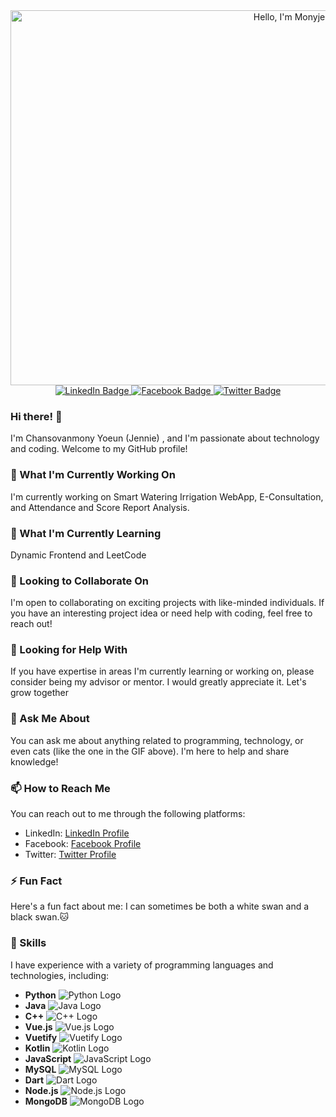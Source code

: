 <!--
**Monyjenni/Monyjenni** is a ✨ _special_ ✨ repository because its `README.md` (this file) appears on your GitHub profile.
-->

<div id="header" align="center">
  <img src="https://media.tenor.com/gVCgzpv0B7AAAAAC/cat-cute.gif" width="900" height="600" alt="Hello, I'm Monyjenni!"/>
</div>

<div id="badges" align="center">
  <a href="https://www.linkedin.com/in/chansovanmony-yoeun-140015194/">
    <img src="https://img.shields.io/badge/LinkedIn-blue?style=for-the-badge&logo=linkedin&logoColor=white" alt="LinkedIn Badge"/>
  </a>
  <a href="https://www.facebook.com/yoeun.chansovanmony">
    <img src="https://img.shields.io/badge/Facebook-blue?style=for-the-badge&logo=facebook&logoColor=white" alt="Facebook Badge"/>
  </a>
  <a href="https://twitter.com/jennie_milkyway">
    <img src="https://img.shields.io/badge/Twitter-blue?style=for-the-badge&logo=twitter&logoColor=white" alt="Twitter Badge"/>
  </a>
</div>

### Hi there! 👋

I'm Chansovanmony Yoeun (Jennie) , and I'm passionate about technology and coding. Welcome to my GitHub profile!

### 🔭 What I'm Currently Working On

I'm currently working on Smart Watering Irrigation WebApp, E-Consultation, and Attendance and Score Report Analysis.

### 🌱 What I'm Currently Learning

Dynamic Frontend and LeetCode

### 👯 Looking to Collaborate On

I'm open to collaborating on exciting projects with like-minded individuals. If you have an interesting project idea or need help with coding, feel free to reach out!

### 🤔 Looking for Help With

If you have expertise in areas I'm currently learning or working on, please consider being my advisor or mentor. I would greatly appreciate it. Let's grow together

### 💬 Ask Me About

You can ask me about anything related to programming, technology, or even cats (like the one in the GIF above). I'm here to help and share knowledge!

### 📫 How to Reach Me

You can reach out to me through the following platforms:
- LinkedIn: [LinkedIn Profile](https://www.linkedin.com/in/chansovanmony-yoeun-140015194/)
- Facebook: [Facebook Profile](https://www.facebook.com/yoeun.chansovanmony)
- Twitter: [Twitter Profile](https://twitter.com/jennie_milkyway)

### ⚡ Fun Fact

Here's a fun fact about me: I can sometimes be both a white swan and a black swan.🐱

### 💼 Skills

I have experience with a variety of programming languages and technologies, including:

- **Python** ![Python Logo](https://www.python.org/static/community_logos/python-logo.png)
- **Java** ![Java Logo](https://www.oracle.com/a/ocom/img/cb71-java-logo.png)
- **C++** ![C++ Logo](https://upload.wikimedia.org/wikipedia/commons/thumb/1/18/ISO_C%2B%2B_Logo.svg/50px-ISO_C%2B%2B_Logo.svg.png)
- **Vue.js** ![Vue.js Logo](https://vuejs.org/images/logo.png)
- **Vuetify** ![Vuetify Logo](https://cdn.vuetifyjs.com/docs/images/logos/vuetify-logo-300.png)
- **Kotlin** ![Kotlin Logo](https://upload.wikimedia.org/wikipedia/commons/thumb/7/74/Kotlin_Icon.png/50px-Kotlin_Icon.png)
- **JavaScript** ![JavaScript Logo](https://upload.wikimedia.org/wikipedia/commons/thumb/6/6a/JavaScript-logo.png/50px-JavaScript-logo.png)
- **MySQL** ![MySQL Logo](https://upload.wikimedia.org/wikipedia/en/thumb/6/62/MySQL.svg/50px-MySQL.svg.png)
- **Dart** ![Dart Logo](https://upload.wikimedia.org/wikipedia/commons/thumb/e/e3/Dart_programming_language_logo.svg/50px-Dart_programming_language_logo.svg.png)
- **Node.js** ![Node.js Logo](https://upload.wikimedia.org/wikipedia/commons/thumb/d/d9/Node.js_logo.svg/50px-Node.js_logo.svg.png)
- **MongoDB** ![MongoDB Logo](https://webassets.mongodb.com/_com_assets/cms/mongodb-logo-rgb-j6w271g1xn.jpg)


